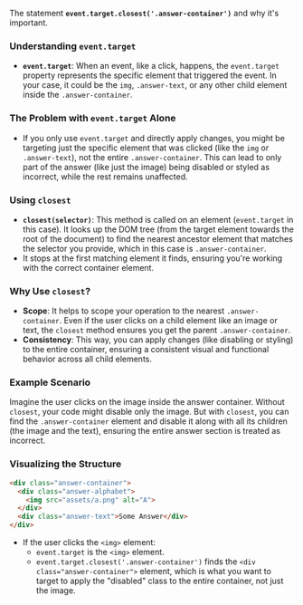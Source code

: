 The statement **`event.target.closest('.answer-container')`** and why it's important.

### **Understanding `event.target`**
- **`event.target`**: When an event, like a click, happens, the `event.target` property represents the specific element that triggered the event. In your case, it could be the `img`, `.answer-text`, or any other child element inside the `.answer-container`.

### **The Problem with `event.target` Alone**
- If you only use `event.target` and directly apply changes, you might be targeting just the specific element that was clicked (like the `img` or `.answer-text`), not the entire `.answer-container`. This can lead to only part of the answer (like just the image) being disabled or styled as incorrect, while the rest remains unaffected.

### **Using `closest`**
- **`closest(selector)`**: This method is called on an element (`event.target` in this case). It looks up the DOM tree (from the target element towards the root of the document) to find the nearest ancestor element that matches the selector you provide, which in this case is `.answer-container`.
- It stops at the first matching element it finds, ensuring you're working with the correct container element.

### **Why Use `closest`?**
- **Scope**: It helps to scope your operation to the nearest `.answer-container`. Even if the user clicks on a child element like an image or text, the `closest` method ensures you get the parent `.answer-container`.
- **Consistency**: This way, you can apply changes (like disabling or styling) to the entire container, ensuring a consistent visual and functional behavior across all child elements.

### **Example Scenario**
Imagine the user clicks on the image inside the answer container. Without `closest`, your code might disable only the image. But with `closest`, you can find the `.answer-container` element and disable it along with all its children (the image and the text), ensuring the entire answer section is treated as incorrect.

### **Visualizing the Structure**
```html
<div class="answer-container">
  <div class="answer-alphabet">
    <img src="assets/a.png" alt="A">
  </div>
  <div class="answer-text">Some Answer</div>
</div>
```
- If the user clicks the `<img>` element:
  - `event.target` is the `<img>` element.
  - `event.target.closest('.answer-container')` finds the `<div class="answer-container">` element, which is what you want to target to apply the "disabled" class to the entire container, not just the image.